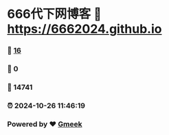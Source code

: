 # 666代下网博客 :link: https://6662024.github.io 
### :page_facing_up: [16](https://6662024.github.io/tag.html) 
### :speech_balloon: 0 
### :hibiscus: 14741 
### :alarm_clock: 2024-10-26 11:46:19 
### Powered by :heart: [Gmeek](https://github.com/Meekdai/Gmeek)
